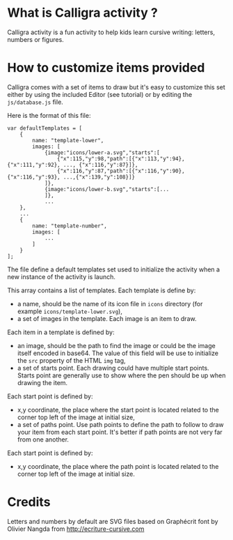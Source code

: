 # What is Calligra activity ?

Calligra activity is a fun activity to help kids learn cursive writing: letters, numbers or figures.

# How to customize items provided

Calligra comes with a set of items to draw but it's easy to customize this set either by using the included Editor (see tutorial) or by editing the `js/database.js` file.

Here is the format of this file:

	var defaultTemplates = [
		{
			name: "template-lower",
			images: [
				{image:"icons/lower-a.svg","starts":[
					{"x":115,"y":98,"path":[{"x":113,"y":94},{"x":111,"y":92}, ..., {"x":116,"y":87}]},
					{"x":116,"y":87,"path":[{"x":116,"y":90},{"x":116,"y":93}, ...,{"x":139,"y":108}]}
				]},
				{image:"icons/lower-b.svg","starts":[...
				]},
				...
		},
		...
		{
			name: "template-number",
			images: [
				...
			]
		}
	];

The file define a default templates set used to initialize the activity when a new instance of the activity is launch.

This array contains a list of templates. Each template is define by:

* a name, should be the name of its icon file in `icons` directory (for example `icons/template-lower.svg`),
* a set of images in the template. Each image is an item to draw.

Each item in a template is defined by:

* an image, should be the path to find the image or could be the image itself encoded in base64. The value of this field will be use to initialize the `src` property of the HTML `img` tag,
* a set of starts point. Each drawing could have multiple start points. Starts point are generally use to show where the pen should be up when drawing the item.

Each start point is defined by:

* x,y coordinate, the place where the start point is located related to the corner top left of the image at initial size,
* a set of paths point. Use path points to define the path to follow to draw your item from each start point. It's better if path points are not very far from one another.

Each start point is defined by:

* x,y coordinate, the place where the path point is located related to the corner top left of the image at initial size.


# Credits

Letters and numbers by default are SVG files based on Graphécrit font by Olivier Nangda from http://ecriture-cursive.com
